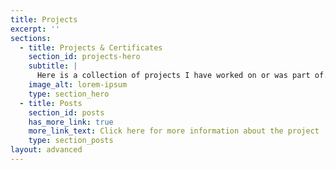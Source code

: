 ```yaml
---
title: Projects
excerpt: ''
sections:
  - title: Projects & Certificates
    section_id: projects-hero
    subtitle: |
      Here is a collection of projects I have worked on or was part of.
    image_alt: lorem-ipsum
    type: section_hero
  - title: Posts
    section_id: posts
    has_more_link: true
    more_link_text: Click here for more information about the project
    type: section_posts
layout: advanced
---
```

